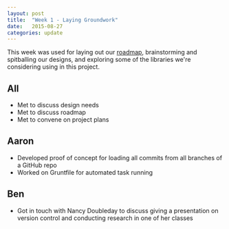 ```yaml
---
layout: post
title:  "Week 1 - Laying Groundwork"
date:   2015-08-27
categories: update
---
```


This week was used for laying out our [roadmap](https://github.com/gitrit/pending/wiki/Project-Roadmap), brainstorming and spitballing our designs, and exploring some of the libraries we're considering using in this project.

## All
* Met to discuss design needs
* Met to discuss roadmap
* Met to convene on project plans

## Aaron
* Developed proof of concept for loading all commits from all branches of a GitHub repo
* Worked on Gruntfile for automated task running

## Ben
* Got in touch with Nancy Doubleday to discuss giving a presentation on version control and conducting research in one of her classes
